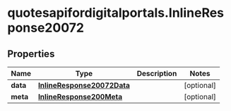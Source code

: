 # quotesapifordigitalportals.InlineResponse20072

## Properties

Name | Type | Description | Notes
------------ | ------------- | ------------- | -------------
**data** | [**InlineResponse20072Data**](InlineResponse20072Data.md) |  | [optional] 
**meta** | [**InlineResponse200Meta**](InlineResponse200Meta.md) |  | [optional] 


